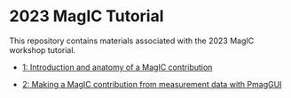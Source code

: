 # 2023 MagIC Tutorial

This repository contains materials associated with the 2023 MagIC workshop tutorial.

- [1: Introduction and anatomy of a MagIC contribution](1_MagIC_intro/README.md)

- [2: Making a MagIC contribution from measurement data with PmagGUI](2_PmagGUI_intro/README.md)
